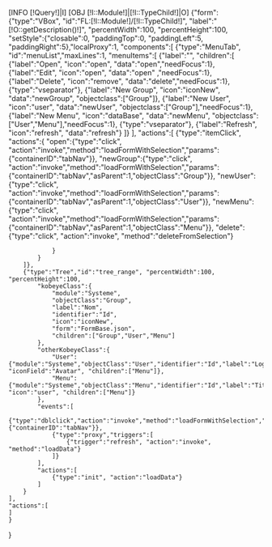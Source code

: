 [INFO [!Query!]|I]
[OBJ [!I::Module!]|[!I::TypeChild!]|O]
{"form":
	{"type":"VBox", "id":"FL:[!I::Module!]/[!I::TypeChild!]", "label":"[!O::getDescription()!]", "percentWidth":100, "percentHeight":100, 
	"setStyle":{"closable":0, "paddingTop":0, "paddingLeft":5, "paddingRight":5},"localProxy":1, 
	"components":[
		{"type":"MenuTab", "id":"menuList","maxLines":1, "menuItems":[
			{"label":"", "children":[
				{"label":"Open", "icon":"open", "data":"open","needFocus":1},
				{"label":"Edit", "icon":"open", "data":"open" ,"needFocus":1},
				{"label":"Delete", "icon":"remove", "data":"delete","needFocus":1},
				{"type":"vseparator"},
				{"label":"New Group", "icon":"iconNew", "data":"newGroup", "objectclass":["Group"]},
				{"label":"New User", "icon":"user", "data":"newUser", "objectclass":["Group"],"needFocus":1},
				{"label":"New Menu", "icon":"dataBase", "data":"newMenu", "objectclass":["User","Menu"],"needFocus":1},
				{"type":"vseparator"},
				{"label":"Refresh", "icon":"refresh", "data":"refresh"}
			]}
		],
			"actions":[
				{"type":"itemClick", "actions":{
					"open":{"type":"click", "action":"invoke","method":"loadFormWithSelection","params":{"containerID":"tabNav"}},
					"newGroup":{"type":"click", "action":"invoke","method":"loadFormWithSelection","params":{"containerID":"tabNav","asParent":1,"objectClass":"Group"}},
					"newUser":{"type":"click", "action":"invoke","method":"loadFormWithSelection","params":{"containerID":"tabNav","asParent":1,"objectClass":"User"}},
					"newMenu":{"type":"click", "action":"invoke","method":"loadFormWithSelection","params":{"containerID":"tabNav","asParent":1,"objectClass":"Menu"}},
					"delete":{"type":"click", "action":"invoke", "method":"deleteFromSelection"}
					
				}
			}
		]},
		{"type":"Tree","id":"tree_range", "percentWidth":100, "percentHeight":100,
			"kobeyeClass":{
				"module":"Systeme",
				"objectClass":"Group",
				"label":"Nom",
				"identifier":"Id",
				"icon":"iconNew",
				"form":"FormBase.json",
				"children":["Group","User","Menu"]
			},
			"otherKobeyeClass":{
				"User":{"module":"Systeme","objectClass":"User","identifier":"Id","label":"Login","form":"FormBase.json", "iconField":"Avatar", "children":["Menu"]},
				"Menu":{"module":"Systeme","objectClass":"Menu","identifier":"Id","label":"Titre","form":"FormBase.json", "icon":"user", "children":["Menu"]}
			},
			"events":[
				{"type":"dblclick","action":"invoke","method":"loadFormWithSelection","params":{"containerID":"tabNav"}},
				{"type":"proxy","triggers":[
					{"trigger":"refresh", "action":"invoke", "method":"loadData"}
				]}
			],
			"actions":[
				{"type":"init", "action":"loadData"}
			]
		}
	],
	"actions":[
	]
	}
}